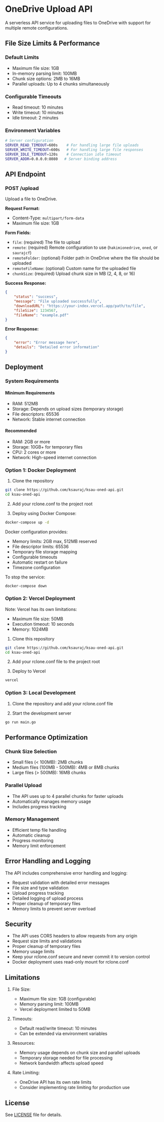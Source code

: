 # OneDrive Upload API

A serverless API service for uploading files to OneDrive with support for multiple remote configurations.

## File Size Limits & Performance

### Default Limits
- Maximum file size: 1GB
- In-memory parsing limit: 100MB
- Chunk size options: 2MB to 16MB
- Parallel uploads: Up to 4 chunks simultaneously

### Configurable Timeouts
- Read timeout: 10 minutes
- Write timeout: 10 minutes
- Idle timeout: 2 minutes

### Environment Variables
```bash
# Server configuration
SERVER_READ_TIMEOUT=600s    # For handling large file uploads
SERVER_WRITE_TIMEOUT=600s   # For handling large file responses
SERVER_IDLE_TIMEOUT=120s    # Connection idle timeout
SERVER_ADDR=0.0.0.0:8080   # Server binding address
```

## API Endpoint

### POST /upload

Upload a file to OneDrive.

**Request Format:**
- Content-Type: `multipart/form-data`
- Maximum file size: 1GB

**Form Fields:**
- `file`: (required) The file to upload
- `remote`: (required) Remote configuration to use (`hakimionedrive`, `oned`, or `saurajcf`)
- `remoteFolder`: (optional) Folder path in OneDrive where the file should be uploaded
- `remoteFileName`: (optional) Custom name for the uploaded file
- `chunkSize`: (required) Upload chunk size in MB (2, 4, 8, or 16)

**Success Response:**
```json
{
    "status": "success",
    "message": "File uploaded successfully",
    "downloadURL": "https://your-index.vercel.app/path/to/file",
    "fileSize": 1234567,
    "fileName": "example.pdf"
}
```

**Error Response:**
```json
{
    "error": "Error message here",
    "details": "Detailed error information"
}
```

## Deployment

### System Requirements

#### Minimum Requirements
- RAM: 512MB
- Storage: Depends on upload sizes (temporary storage)
- File descriptors: 65536
- Network: Stable internet connection

#### Recommended
- RAM: 2GB or more
- Storage: 10GB+ for temporary files
- CPU: 2 cores or more
- Network: High-speed internet connection

### Option 1: Docker Deployment

1. Clone the repository
```bash
git clone https://github.com/ksauraj/ksau-oned-api.git
cd ksau-oned-api
```

2. Add your rclone.conf to the project root

3. Deploy using Docker Compose:
```bash
docker-compose up -d
```

Docker configuration provides:
- Memory limits: 2GB max, 512MB reserved
- File descriptor limits: 65536
- Temporary file storage mapping
- Configurable timeouts
- Automatic restart on failure
- Timezone configuration

To stop the service:
```bash
docker-compose down
```

### Option 2: Vercel Deployment

Note: Vercel has its own limitations:
- Maximum file size: 50MB
- Execution timeout: 10 seconds
- Memory: 1024MB

1. Clone this repository
```bash
git clone https://github.com/ksauraj/ksau-oned-api.git
cd ksau-oned-api
```

2. Add your rclone.conf file to the project root

3. Deploy to Vercel
```bash
vercel
```

### Option 3: Local Development

1. Clone the repository and add your rclone.conf file

2. Start the development server
```bash
go run main.go
```

## Performance Optimization

### Chunk Size Selection
- Small files (< 100MB): 2MB chunks
- Medium files (100MB - 500MB): 4MB or 8MB chunks
- Large files (> 500MB): 16MB chunks

### Parallel Upload
- The API uses up to 4 parallel chunks for faster uploads
- Automatically manages memory usage
- Includes progress tracking

### Memory Management
- Efficient temp file handling
- Automatic cleanup
- Progress monitoring
- Memory limit enforcement

## Error Handling and Logging

The API includes comprehensive error handling and logging:
- Request validation with detailed error messages
- File size and type validation
- Upload progress tracking
- Detailed logging of upload process
- Proper cleanup of temporary files
- Memory limits to prevent server overload

## Security

- The API uses CORS headers to allow requests from any origin
- Request size limits and validations
- Proper cleanup of temporary files
- Memory usage limits
- Keep your rclone.conf secure and never commit it to version control
- Docker deployment uses read-only mount for rclone.conf

## Limitations

1. File Size:
   - Maximum file size: 1GB (configurable)
   - Memory parsing limit: 100MB
   - Vercel deployment limited to 50MB

2. Timeouts:
   - Default read/write timeout: 10 minutes
   - Can be extended via environment variables

3. Resources:
   - Memory usage depends on chunk size and parallel uploads
   - Temporary storage needed for file processing
   - Network bandwidth affects upload speed

4. Rate Limiting:
   - OneDrive API has its own rate limits
   - Consider implementing rate limiting for production use

## License

See [LICENSE](LICENSE) file for details.
